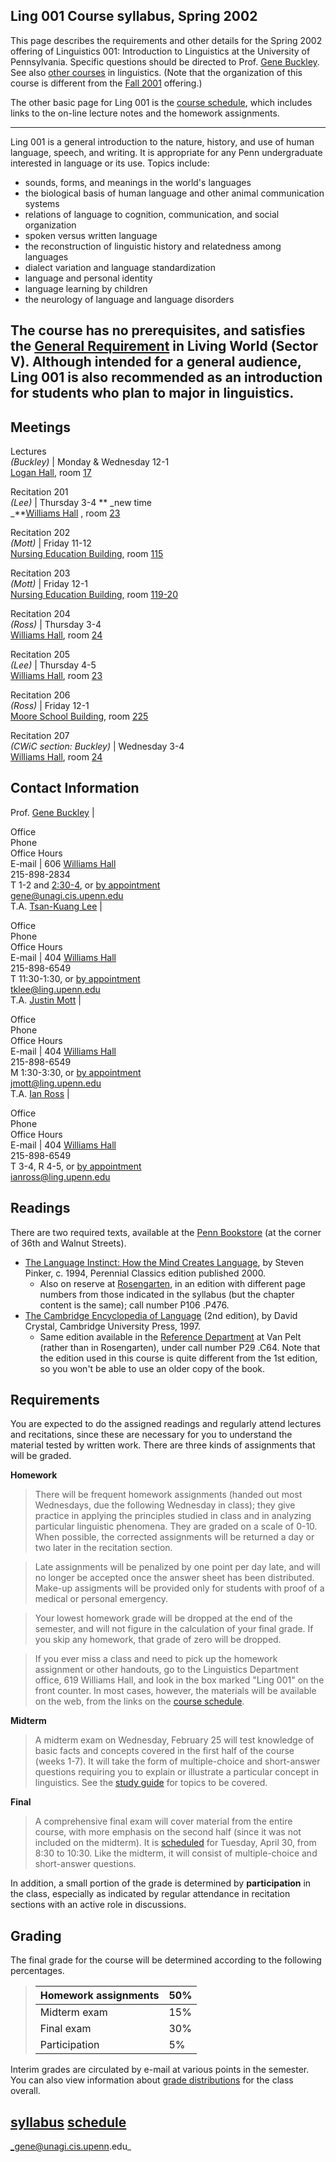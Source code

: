 **Ling 001     Course syllabus, Spring 2002**  
---  
  
This page describes the requirements and other details for the Spring 2002
offering of Linguistics 001: Introduction to Linguistics at the University of
Pennsylvania. Specific questions should be directed to Prof. [Gene
Buckley](http://www.ling.upenn.edu/~gene). See also [other
courses](http://www.ling.upenn.edu/undergrad/ugrad.html) in linguistics. (Note
that the organization of this course is different from the [Fall
2001](/courses/Fall_2001/ling001/) offering.)

The other basic page for Ling 001 is the [course schedule](schedule.html),
which includes links to the on-line lecture notes and the homework
assignments.

* * *

Ling 001 is a general introduction to the nature, history, and use of human
language, speech, and writing. It is appropriate for any Penn undergraduate
interested in language or its use. Topics include:

  * sounds, forms, and meanings in the world's languages 
  * the biological basis of human language and other animal communication systems 
  * relations of language to cognition, communication, and social organization 
  * spoken versus written language 
  * the reconstruction of linguistic history and relatedness among languages 
  * dialect variation and language standardization 
  * language and personal identity 
  * language learning by children 
  * the neurology of language and language disorders 

The course has no prerequisites, and satisfies the [General
Requirement](http://www.college.upenn.edu/requirements/general.html%0Ageneral_requirement.html)
in Living World (Sector V). Although intended for a general audience, Ling 001
is also recommended as an introduction for students who plan to major in
linguistics.  
---  
  
**Meetings**  
---  
  
 Lectures  
_(Buckley)_   | Monday & Wednesday 12-1  
[Logan Hall](http://www.facilities.upenn.edu/mapsBldgs/view_bldg.php3?id=223),
room [17](http://www.isc-cts.upenn.edu/finder/classinfo.asp?id=1)  
  
 Recitation 201  
_(Lee)_   | Thursday 3-4   ** _new time  
_**[Williams
Hall](http://www.facilities.upenn.edu/mapsBldgs/view_map.php3?id=170) , room
[23](http://www.isc-cts.upenn.edu/finder/classinfo.asp?id=21)  
  
 Recitation 202  
_(Mott)_   | Friday 11-12  
[Nursing Education
Building](http://www.facilities.upenn.edu/mapsBldgs/view_map.php3?id=125),
room [115](http://www.isc-cts.upenn.edu/finder/classinfo.asp?id=125)  
  
 Recitation 203  
_(Mott)_   | Friday 12-1  
[Nursing Education
Building](http://www.facilities.upenn.edu/mapsBldgs/view_map.php3?id=125),
room [119-20](http://www.isc-cts.upenn.edu/finder/classinfo.asp?id=127)  
  
 Recitation 204  
_(Ross)_   | Thursday 3-4  
[Williams
Hall](http://www.facilities.upenn.edu/mapsBldgs/view_map.php3?id=170), room
[24](http://www.isc-cts.upenn.edu/finder/classinfo.asp?id=22)  
  
 Recitation 205  
_(Lee)_   | Thursday 4-5  
[Williams
Hall](http://www.facilities.upenn.edu/mapsBldgs/view_map.php3?id=170), room
[23](http://www.isc-cts.upenn.edu/finder/classinfo.asp?id=21)  
  
 Recitation 206  
_(Ross)_   | Friday 12-1  
[Moore School
Building](http://www.facilities.upenn.edu/mapsBldgs/view_map.php3?id=120),
room [225](http://www.isc-cts.upenn.edu/finder/classinfo.asp?id=14)  
  
 Recitation 207  
_(CWiC section: Buckley)_   | Wednesday 3-4  
[Williams
Hall](http://www.facilities.upenn.edu/mapsBldgs/view_map.php3?id=170), room
[24](http://www.isc-cts.upenn.edu/finder/classinfo.asp?id=22)  
  
**Contact Information**  
---  
Prof. [Gene Buckley](/~gene/) |

 Office  
Phone  
Office Hours  
E-mail  | 606 [Williams
Hall](http://www.facilities.upenn.edu/mapsBldgs/view_map.php3?id=170)  
215-898-2834  
T 1-2 and [2:30-4](/%7Egene/02A_sched.html#ircs), or [by
appointment](/~gene/schedule.html)  
[gene@unagi.cis.upenn.edu](mailto:gene@unagi.cis.upenn.edu)  
T.A. [Tsan-Kuang Lee](/%7Etklee/content.html) |

 Office  
Phone  
Office Hours  
E-mail  | 404 [Williams
Hall](http://www.facilities.upenn.edu/mapsBldgs/view_map.php3?id=170)  
215-898-6549  
T 11:30-1:30, or [by appointment](mailto:tklee@ling.upenn.edu)  
[tklee@ling.upenn.edu](mailto:tklee@ling.upenn.edu)  
T.A. [Justin Mott](/%7Ejmott/) |

 Office  
Phone  
Office Hours  
E-mail  | 404 [Williams
Hall](http://www.facilities.upenn.edu/mapsBldgs/view_map.php3?id=170)  
215-898-6549  
M 1:30-3:30, or [by appointment](mailto:jmott@ling.upenn.edu)  
[jmott@ling.upenn.edu](mailto:jmott@ling.upenn.edu)  
T.A. [Ian Ross](/%7Eianross/) |

 Office  
Phone  
Office Hours  
E-mail  | 404 [Williams
Hall](http://www.facilities.upenn.edu/mapsBldgs/view_map.php3?id=170)  
215-898-6549  
T 3-4, R 4-5, or [by appointment](mailto:ianross@ling.upenn.edu)  
[ianross@ling.upenn.edu](mailto:ianross@ling.upenn.edu)  
  
**Readings**  
---  
  
There are two required texts, available at the [Penn
Bookstore](http://www.bkstore.com/upenn/) (at the corner of 36th and Walnut
Streets).

  * [The Language Instinct: How the Mind Creates Language](http://www.mit.edu/~pinker/tli.html), by Steven Pinker, c. 1994, Perennial Classics edition published 2000. 
    * Also on reserve at [Rosengarten](http://www.library.upenn.edu/services/reserves/res-vanpelt.html?vanpelt), in an edition with different page numbers from those indicated in the syllabus (but the chapter content is the same); call number P106 .P476.
  * [The Cambridge Encyclopedia of Language](http://www.cup.org/ObjectBuilder/ObjectBuilder.iwx?ProcessName=ProductPage&Merchant_Id=1&product_id=0-521-55967-7&origin=search&searchField=TITLE&searchString=encyclopedia%20of%20language) (2nd edition), by David Crystal, Cambridge University Press, 1997. 
    * Same edition available in the [Reference Department](http://www.library.upenn.edu/services/reference/ref-vanpelt.html?vanpelt) at Van Pelt (rather than in Rosengarten), under call number P29 .C64. Note that the edition used in this course is quite different from the 1st edition, so you won't be able to use an older copy of the book. 
  
  
**Requirements**  
---  
  
You are expected to do the assigned readings and regularly attend lectures and
recitations, since these are necessary for you to understand the material
tested by written work. There are three kinds of assignments that will be
graded.

**Homework**

> There will be frequent homework assignments (handed out most Wednesdays, due
the following Wednesday in class); they give practice in applying the
principles studied in class and in analyzing particular linguistic phenomena.
They are graded on a scale of 0-10. When possible, the corrected assignments
will be returned a day or two later in the recitation section.

>

> Late assignments will be penalized by one point per day late, and will no
longer be accepted once the answer sheet has been distributed. Make-up
assigments will be provided only for students with proof of a medical or
personal emergency.

>

> Your lowest homework grade will be dropped at the end of the semester, and
will not figure in the calculation of your final grade. If you skip any
homework, that grade of zero will be dropped.

>

> If you ever miss a class and need to pick up the homework assignment or
other handouts, go to the Linguistics Department office, 619 Williams Hall,
and look in the box marked "Ling 001" on the front counter. In most cases,
however, the materials will be available on the web, from the links on the
[course schedule](schedule.html).

**Midterm**

> A midterm exam on Wednesday, February 25 will test knowledge of basic facts
and concepts covered in the first half of the course (weeks 1-7). It will take
the form of multiple-choice and short-answer questions requiring you to
explain or illustrate a particular concept in linguistics. See the [study
guide](study.html) for topics to be covered.

**Final**

> A comprehensive final exam will cover material from the entire course, with
more emphasis on the second half (since it was not included on the midterm).
It is [ scheduled](http://www.upenn.edu/registrar/roster/tfinals.html) for
Tuesday, April 30, from 8:30 to 10:30. Like the midterm, it will consist of
multiple-choice and short-answer questions.

In addition, a small portion of the grade is determined by **participation**
in the class, especially as indicated by regular attendance in recitation
sections with an active role in discussions.  
  
**Grading**  
---  
  
The final grade for the course will be determined according to the following
percentages.

> | Homework assignments | 50%  
> ---|---  
> Midterm exam | 15%  
> Final exam | 30%  
> Participation | 5%  
  
Interim grades are circulated by e-mail at various points in the semester. You
can also view information about [grade distributions](grades.html) for the
class overall.  
  
[syllabus](syllabus.html)   [schedule](schedule.html)  
---  
  
 _gene@unagi.cis.upenn.edu_

